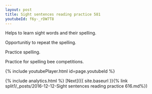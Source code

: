 ```yaml
---
layout: post
title: Sight sentences reading practice 581
youtubeId: f6y-_rDW7T8
---
```

 
 
Helps to learn sight words and their spelling.

Opportunitiy to repeat the spelling. 

Practice spelling. 
 
Practice for spelling bee competitions. 
 
{% include youtubePlayer.html id=page.youtubeId %}
 
 
{% include analytics.html %} 
[Next]({{ site.baseurl }}{% link  split1/_posts/2016-12-12-Sight sentences reading practice 616.md%})
 
